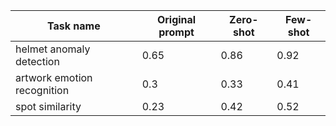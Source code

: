 | Task name | Original prompt | Zero-shot | Few-shot |
| --- | --- | --- | --- |
| helmet anomaly detection | 0.65 | 0.86 | 0.92 |
| artwork emotion recognition | 0.3 | 0.33 | 0.41 |
| spot similarity | 0.23 | 0.42 | 0.52 |
